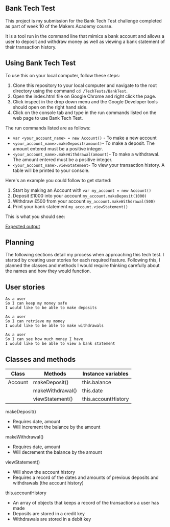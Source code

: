 ## Bank Tech Test

This project is my submission for the Bank Tech  Test challenge completed as part of week 10 of the  Makers Academy course.

It is a tool run in the command line that mimics a bank account and allows a user to deposit and withdraw money as well as viewing a bank statement of their transaction history.

## Using Bank Tech Test

To use this on your local computer, follow these steps:

  1. Clone this repository to your local computer and navigate to the root directory using the command `cd /TechTests/BankTest`.
  2. Open the index.html file on Google Chrome and right click the page.
  3. Click inspect in the drop down menu and the Google Developer tools should open on the right hand side.
  4. Click on the console tab and type in the run commands listed on the web page to use Bank Tech Test.

The run commands listed are as follows:

* `var <your_account_name> = new Account()` - To make a new account
* `<your_account_name>.makeDeposit(amount)`- To make a deposit. The amount entered must be a positive integer.
* `<your_account_name>.makeWithdrawal(amount)`- To make a withdrawal. The amount entered must be a positive integer.
* `<your_account_name>.viewStatement`- To view your transaction history. A table will be printed to your console.

Here's an example you could follow to get started:

  1. Start by making an Account with `var my_account = new Account()`
  2. Deposit £1000 into your account `my_account.makeDeposit(1000)`
  3. Withdraw £500 from your account `my_account.makeWithdrawal(500)`
  4. Print your bank statement `my_account.viewStatement()`


This is what you should see:

[Expected output](Example.png)

## Planning

The following sections detail my process when approaching this tech test. I started by creating user stories for each required feature. Following this, I planned the classes and methods I would require thinking carefully about the names and how they would function.

## User stories

```
As a user
So I can keep my money safe
I would like to be able to make deposits
```

```
As a user
So I can retrieve my money
I would like to be able to make withdrawals
```

```
As a user
So I can see how much money I have
I would like to be able to view a bank statement
```


## Classes and methods

Class | Methods | Instance variables
------------ | ------------- | -------------
Account | makeDeposit() | this.balance
        | makeWithdrawal() | this.date
        | viewStatement() | this.accountHistory


makeDeposit()
  * Requires date, amount
  * Will increment the balance by the amount

makeWithdrawal()
  * Requires date, amount
  * Will decrement the balance by the amount

viewStatement()
  * Will show the account history
  * Requires a record of the dates and amounts of previous deposits and withdrawals (the account history)

this.accountHistory
  * An array of objects that keeps a record of the transactions a user has made
  * Deposits are stored in a credit key
  * Withdrawals are stored in a debit key
